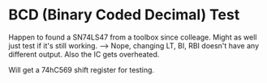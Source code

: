 # BCD (Binary Coded Decimal) Test 

Happen to found a SN74LS47 from a toolbox since colleage.  Might as well just test if it's still working.  --> Nope, changing LT, BI, RBI doesn't have any different output.  Also the IC gets overheated.

Will get a 74hC569 shift register for testing.


